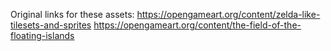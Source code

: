 Original links for these assets:
https://opengameart.org/content/zelda-like-tilesets-and-sprites
https://opengameart.org/content/the-field-of-the-floating-islands
